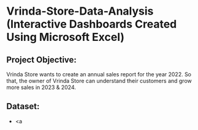 # Vrinda-Store-Data-Analysis (Interactive Dashboards Created Using Microsoft Excel)

## Project Objective:
Vrinda Store wants to create an annual sales report for the year 2022. So that, the owner of Vrinda Store can understand their customers and grow more sales in 2023 & 2024.

## Dataset:
- <a
